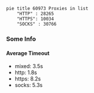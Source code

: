 
```mermaid
pie title 60973 Proxies in list
    "HTTP" : 28265
    "HTTPS": 10034
    "SOCKS" : 30766
```

### Some Info
#### Average Timeout

- mixed: 3.5s
- http: 1.8s
- https: 8.2s
- socks: 5.3s